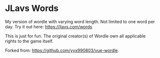 # JLavs Words

My version of wordle with varying word length. Not limited to one word per day.
Try it out here: https://jlavs.com/words

This is just for fun. The original creator(s) of Wordle own all applicable rights to the game itself.

Forked from: https://github.com/yyx990803/vue-wordle.

